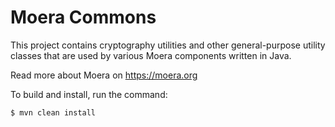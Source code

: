 # Moera Commons

This project contains cryptography utilities and other general-purpose
utility classes that are used by various Moera components written in
Java.

Read more about Moera on https://moera.org

To build and install, run the command:

```
$ mvn clean install
```
